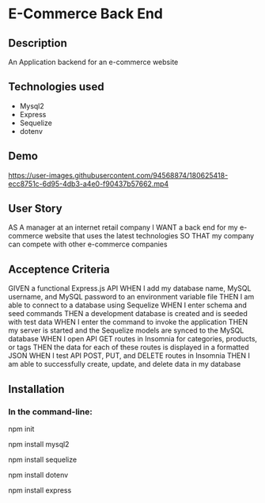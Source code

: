 # E-Commerce Back End

## Description

An Application backend for an e-commerce website

## Technologies used 

-   Mysql2
-   Express
-   Sequelize
-   dotenv

## Demo


https://user-images.githubusercontent.com/94568874/180625418-ecc8751c-6d95-4db3-a4e0-f90437b57662.mp4


## User Story
AS A manager at an internet retail company
I WANT a back end for my e-commerce website that uses the latest technologies
SO THAT my company can compete with other e-commerce companies


## Acceptence Criteria
GIVEN a functional Express.js API
WHEN I add my database name, MySQL username, and MySQL password to an environment variable file
THEN I am able to connect to a database using Sequelize
WHEN I enter schema and seed commands
THEN a development database is created and is seeded with test data
WHEN I enter the command to invoke the application
THEN my server is started and the Sequelize models are synced to the MySQL database
WHEN I open API GET routes in Insomnia for categories, products, or tags
THEN the data for each of these routes is displayed in a formatted JSON
WHEN I test API POST, PUT, and DELETE routes in Insomnia
THEN I am able to successfully create, update, and delete data in my database


## Installation
### In the command-line:

npm init

npm install mysql2

npm install sequelize

npm install dotenv

npm install express
